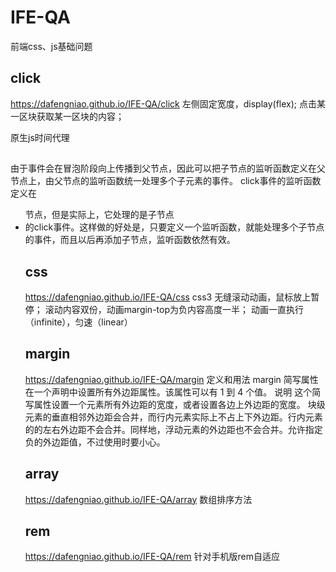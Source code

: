 # IFE-QA
前端css、js基础问题

## click
https://dafengniao.github.io/IFE-QA/click
左侧固定宽度，display(flex);
点击某一区块获取某一区块的内容；

原生js时间代理
## 
由于事件会在冒泡阶段向上传播到父节点，因此可以把子节点的监听函数定义在父节点上，由父节点的监听函数统一处理多个子元素的事件。
click事件的监听函数定义在<ul>节点，但是实际上，它处理的是子节点<li>的click事件。这样做的好处是，只要定义一个监听函数，就能处理多个子节点的事件，而且以后再添加子节点，监听函数依然有效。

## css
https://dafengniao.github.io/IFE-QA/css
css3 无缝滚动动画，鼠标放上暂停；
滚动内容双份，动画margin-top为负内容高度一半；
动画一直执行（infinite），匀速（linear）

## margin
https://dafengniao.github.io/IFE-QA/margin
定义和用法
margin 简写属性在一个声明中设置所有外边距属性。该属性可以有 1 到 4 个值。
说明
这个简写属性设置一个元素所有外边距的宽度，或者设置各边上外边距的宽度。
块级元素的垂直相邻外边距会合并，而行内元素实际上不占上下外边距。行内元素的的左右外边距不会合并。同样地，浮动元素的外边距也不会合并。允许指定负的外边距值，不过使用时要小心。

## array
https://dafengniao.github.io/IFE-QA/array
数组排序方法

## rem
https://dafengniao.github.io/IFE-QA/rem
针对手机版rem自适应